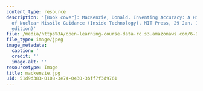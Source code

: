 ```yaml
---
content_type: resource
description: '[Book cover]: MacKenzie, Donald. Inventing Accuracy: A Historical Sociology
  of Nuclear Missile Guidance (Inside Technology). MIT Press, 29 Jan. 1993. (Reprint
  edition)'
file: /media/https%3A/open-learning-course-data-rc.s3.amazonaws.com/6-933j-the-structure-of-engineering-revolutions-fall-2001/51d9d38301083e7404303bff7f3d9761_mackenzie.jpg
file_type: image/jpeg
image_metadata:
  caption: ''
  credit: ''
  image-alt: ''
resourcetype: Image
title: mackenzie.jpg
uid: 51d9d383-0108-3e74-0430-3bff7f3d9761
---
```

